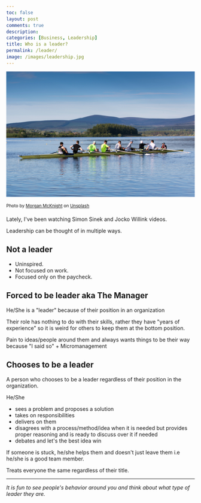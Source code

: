 ```yaml
---
toc: false
layout: post
comments: true
description: 
categories: [Business, Leadership]
title: Who is a leader?
permalink: /leader/
image: /images/leadership.jpg
---
```

![](/images/leadership.jpg)

<sup>Photo by <a href="https://unsplash.com/@morganspoker?utm_source=unsplash&amp;utm_medium=referral&amp;utm_content=creditCopyText">Morgan McKnight</a> on <a href="https://unsplash.com/s/photos/boat-rowing?utm_source=unsplash&amp;utm_medium=referral&amp;utm_content=creditCopyText">Unsplash</a></sup>

Lately, I've been watching Simon Sinek and Jocko Willink videos.

Leadership can be thought of in multiple ways.

## **Not** a leader

- Uninspired.
- Not focused on work.
- Focused only on the paycheck.

## **Forced** to be leader aka The Manager

He/She is a "leader" because of their position in an organization

Their role has nothing to do with their skills, rather they have "years of experience" so it is weird for others to keep them at the bottom position.

Pain to ideas/people around them and always wants things to be their way because "I said so" + Micromanagement

## **Chooses** to be a leader

A person who chooses to be a leader regardless of their position in the organization.

He/She
  - sees a problem and proposes a solution
  - takes on responsibilities
  - delivers on them
  - disagrees with a process/method/idea when it is needed but provides proper reasoning and is ready to discuss over it if needed
  - debates and let's the best idea win

If someone is stuck, he/she helps them and doesn't just leave them i.e he/she is a good team member.

Treats everyone the same regardless of their title.

***

*It is fun to see people's behavior around you and think about what type of leader they are.*

